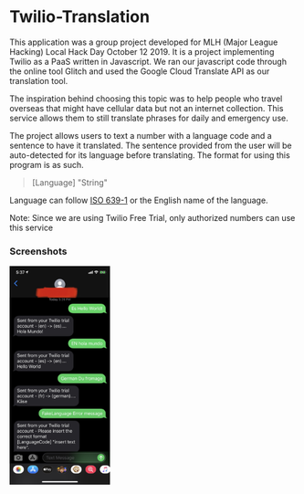 # Twilio-Translation
This application was a group project developed for MLH (Major League Hacking) Local Hack Day October 12 2019. It is a project implementing Twilio as a PaaS written in Javascript. We ran our javascript code through the online tool Glitch and used the Google Cloud Translate API as our translation tool.

The inspiration behind choosing this topic was to help people who travel overseas that might have cellular data but not an internet collection. This service allows them to still translate phrases for daily and emergency use.

The project allows users to text a number with a language code and a sentence to have it translated. The sentence provided from the user will be auto-detected for its language before translating. The format for using this program is as such.

> [Language] "String"
  
Language can follow [ISO 639-1](https://en.wikipedia.org/wiki/List_of_ISO_639-1_codes) or the English name of the language.

Note: Since we are using Twilio Free Trial, only authorized numbers can use this service

### Screenshots

<img src= "https://github.com/garry737/Twilio-Translation/blob/master/Screenshots/Trilio%20Translator%20Screenshot.jpg" width="35%">
